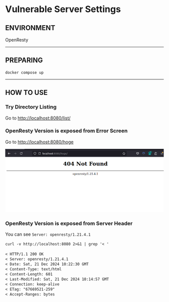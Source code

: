 # Vulnerable Server Settings

## ENVIRONMENT

OpenResty

---

## PREPARING

```shell
docker compose up
```

---

## HOW TO USE

### Try Directory Listing

Go to [http://localhost:8080/list/](http://localhost:8080/list/)

### OpenResty Version is exposed from Error Screen

Go to [http://localhost:8080/hoge](http://localhost:8080/hoge)

![404 error](./assets/404error.png)

### OpenResty Version is exposed from Server Header

You can see `Server: openresty/1.21.4.1`

```shell
curl -v http://localhost:8080 2>&1 | grep '< '

< HTTP/1.1 200 OK
< Server: openresty/1.21.4.1
< Date: Sat, 21 Dec 2024 10:22:30 GMT
< Content-Type: text/html
< Content-Length: 601
< Last-Modified: Sat, 21 Dec 2024 10:14:57 GMT
< Connection: keep-alive
< ETag: "67669521-259"
< Accept-Ranges: bytes
```


